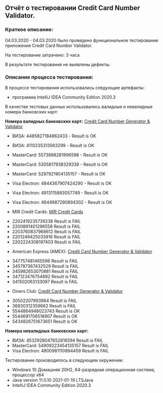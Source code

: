 ## Отчёт о тестировании Credit Card Number Validator.

### Краткое описание:

04.03.2020 - 04.03.2020 было проведено функциональное тестирование приложения Credit Card Number Validator.

На тестирование затрачено: 3 часа

В результате тестирования не выявлены дефекты.

### Описание процесса тестирования:

В процессе тестирования использовались следующие артефакты:

* программа IntelliJ IDEA Community Edition 2020.3

В качестве тестовых данных использовались валидные и невалидные номера банковских карт:

**Номера валидных банковских карт:** [Credit Card Number Generator & Validator](https://www.freeformatter.com/credit-card-number-generator-validator.html)

- ВИЗА: 4485827184862433               - Result is OK
- ВИЗА: 4110235313563299               - Result is OK
- MasterCard: 5573898281996598         - Result is OK
- MasterCard: 5305817938329339         - Result is OK
- MasterCard: 5297921904135157         - Result is OK
- Visa Electron: 4844367907424290      - Result is OK
- Visa Electron: 4913115893057749      - Result is OK
- Visa Electron: 4844987290894302      - Result is OK

- MIR Credit Cards: [MIR Credit Cards](https://creditcardgenerator.in/card-generator/mir)
* 2202419235739238    Result is FAIL
* 2200891401296558    Result is FAIL
* 2203760837968612    Result is FAIL
* 2201249425033916    Result is FAIL
* 2202224308197403    Result is FAIL

- American Express (AMEX): [Credit Card Number Generator & Validator](https://www.freeformatter.com/credit-card-number-generator-validator.html)
* 347757481465596     Result is FAIL
* 345787367432529     Result is FAIL
* 345982653070881     Result is FAIL
* 347123476754892     Result is FAIL
* 341502063133097     Result is FAIL

- Diners Club: [Credit Card Number Generator & Validator](https://www.freeformatter.com/credit-card-number-generator-validator.html)
* 30502207993964      Result is FAIL
* 36830312359662      Result is FAIL
* 5544864948023743    Result is OK
* 5544691706518907    Result is OK
* 5434826751673651    Result is OK

**Номера невалидных банковских карт:**

- ВИЗА: 4532928047652816594            Result is FAIL
- MasterCard: 54909223454135157        Result is FAIL
- Visa Electron: 4800981110894459      Result is FAIL

Тестирование производилось в следующем окружении:

* Windows 10 Домашняя 20H2, 64-разрядная операционная система, процессор x64
* Java version 11.0.10 2021-01-19 LTSJava
* IntelliJ IDEA Community Edition 2020.3
